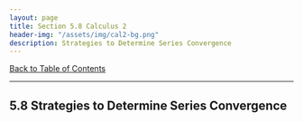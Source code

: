 ```yaml
---
layout: page
title: Section 5.8 Calculus 2
header-img: "/assets/img/cal2-bg.png"
description: Strategies to Determine Series Convergence
---
```


[Back to Table of Contents](../..)

---

## 5.8 Strategies to Determine Series Convergence
